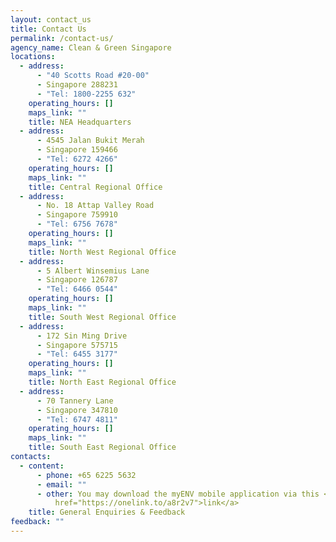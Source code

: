 ```yaml
---
layout: contact_us
title: Contact Us
permalink: /contact-us/
agency_name: Clean & Green Singapore
locations:
  - address:
      - "40 Scotts Road #20-00"
      - Singapore 288231
      - "Tel: 1800-2255 632"
    operating_hours: []
    maps_link: ""
    title: NEA Headquarters
  - address:
      - 4545 Jalan Bukit Merah
      - Singapore 159466
      - "Tel: 6272 4266"
    operating_hours: []
    maps_link: ""
    title: Central Regional Office
  - address:
      - No. 18 Attap Valley Road
      - Singapore 759910
      - "Tel: 6756 7678"
    operating_hours: []
    maps_link: ""
    title: North West Regional Office
  - address:
      - 5 Albert Winsemius Lane
      - Singapore 126787
      - "Tel: 6466 0544"
    operating_hours: []
    maps_link: ""
    title: South West Regional Office
  - address:
      - 172 Sin Ming Drive
      - Singapore 575715
      - "Tel: 6455 3177"
    operating_hours: []
    maps_link: ""
    title: North East Regional Office
  - address:
      - 70 Tannery Lane
      - Singapore 347810
      - "Tel: 6747 4811"
    operating_hours: []
    maps_link: ""
    title: South East Regional Office
contacts:
  - content:
      - phone: +65 6225 5632
      - email: ""
      - other: You may download the myENV mobile application via this <a
          href="https://onelink.to/a8r2v7">link</a>
    title: General Enquiries & Feedback
feedback: ""
---
```

